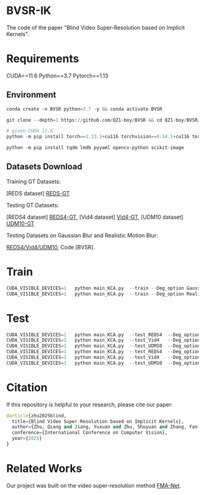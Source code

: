 # BVSR-IK

The code of the paper "Blind Video Super-Resolution based on Implicit Kernels".

# Requirements

CUDA==11.6 Python==3.7 Pytorch==1.13

## Environment
```python
conda create -n BVSR python=3.7 -y && conda activate BVSR

git clone --depth=1 https://github.com/QZ1-boy/BVSR && cd QZ1-boy/BVSR/

# given CUDA 11.6
python -m pip install torch==1.13.1+cu116 torchvision==0.14.1+cu116 torchaudio==0.13.1 --extra-index-url https://download.pytorch.org/whl/cu116

python -m pip install tqdm lmdb pyyaml opencv-python scikit-image
```

## Datasets Download
Training GT Datasets:

[REDS dataset] [REDS-GT](https://seungjunnah.github.io/Datasets/reds.html)

Testing GT Datasets:

[REDS4 dataset] [REDS4-GT](https://seungjunnah.github.io/Datasets/reds.html), [Vid4 dataset] [Vid4-GT](https://drive.google.com/drive/folders/1An6hF1oYkeWxfOBxxKm073mvgIFrBNDA), [UDM10 dataset] [UDM10-GT](https://github.com/psychopa4/PFNL)

Testing Datasets on Gaussian Blur and Realistic Motion Blur:

[REDS4/Vid4/UDM10](https://pan.baidu.com/s/1u2rVDD7wfhpMGByKuSGr9w), Code [BVSR].


# Train
```python
CUDA_VISIBLE_DEVICES=1   python main_KCA.py  --train --Deg_option Gaussian_REDS --config_path exp_KCA_REDS_Gaussian.cfg 
CUDA_VISIBLE_DEVICES=1   python main_KCA.py  --train --Deg_option Realistic_REDS --config_path exp_KCA_REDS_Realistic.cfg 
```
# Test
```python
CUDA_VISIBLE_DEVICES=1   python main_KCA.py  --test_REDS4  --Deg_option Gaussian_REDS  --config_path exp_KCA_REDS_Gaussian.cfg
CUDA_VISIBLE_DEVICES=1   python main_KCA.py  --test_Vid4   --Deg_option Gaussian_REDS  --config_path exp_KCA_REDS_Gaussian.cfg 
CUDA_VISIBLE_DEVICES=1   python main_KCA.py  --test_UDM10  --Deg_option Gaussian_REDS  --config_path exp_KCA_REDS_Gaussian.cfg
CUDA_VISIBLE_DEVICES=1   python main_KCA.py  --test_REDS4  --Deg_option Realistic_REDS  --config_path exp_KCA_REDS_Realistic.cfg
CUDA_VISIBLE_DEVICES=1   python main_KCA.py  --test_Vid4   --Deg_option Realistic_REDS  --config_path exp_KCA_REDS_Realistic.cfg 
CUDA_VISIBLE_DEVICES=1   python main_KCA.py  --test_UDM10  --Deg_option Realistic_REDS  --config_path exp_KCA_REDS_Realistic.cfg
```
# Citation
If this repository is helpful to your research, please cite our paper:
```python
@article{zhu2025blind,
  title={Blind Video Super-Resolution based on Implicit Kernels},
  author={Zhu, Qiang and Jiang, Yuxuan and Zhu, Shuyuan and Zhang, Fan and Bull, David and Zeng, Bing},
  conference={International Conference on Computer Vision},
  year={2025}
}
```
# Related Works
Our project was built on the video super-resolution method [FMA-Net](https://github.com/KAIST-VICLab/FMA-Net).
